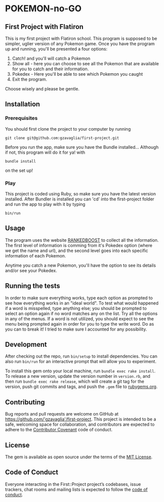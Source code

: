 # POKEMON-no-GO
## First Project with Flatiron

This is my  first project with Flatiron school. This program is supposed to be simpler, uglier version of any Pokemon game. 
Once you have the program up and running, you'll be presented a four options:
1. Catch! and you'll will catch a Pokemon
2. Show all - here you can choose to see all the Pokemon that are available for you to catch and their information. 
3. Pokedex - Here you'll be able to see which Pokemon you caught
4. Exit the program.

Choose wisely and please be gentle.

## Installation
### Prerequisites 
You should first clone the project to your computer by running 

``` git clone git@github.com:gzavaglia/first-project.git ``` 

Before you run the app, make sure you have the Bundle installed... Although if not, this program will do it for ya! with 

```
bundle install
```
on the set up! 

### Play 

This project is coded using Ruby, so make sure you have the latest version installed. 
After Bundler is installed you can 'cd' into the first-project folder and run the app to play with it by typing

``` 
bin/run
``` 

## Usage

The program uses the website [RANKEDBOOST](https://rankedboost.com/pokemon-go/) to collect all the information. The first level of information is comming from it's Pokedex option (where we get the name and url), and the second level goes into each specific information of each Pokemon. 

Anytime you catch a new Pokemon, you'll have the option to see its details and/or see your Pokedex. 

## Running the tests

In order to make sure everything works, type each option as prompted to see how everything works in an "ideal world". To test what would happened if a word is misspelled, type anything else; you should be prompted to select an option again if no word matches any on the list. Try all the options in any of the menus. If a word is not utilized, you should expect to see the menu being prompted again in order for you to type the write word. Do as you can to break it! I tried to make sure I accounted for any possibility.  

## Development

After checking out the repo, run `bin/setup` to install dependencies. You can also run `bin/run` for an interactive prompt that will allow you to experiment.

To install this gem onto your local machine, run `bundle exec rake install`. To release a new version, update the version number in `version.rb`, and then run `bundle exec rake release`, which will create a git tag for the version, push git commits and tags, and push the `.gem` file to [rubygems.org](https://rubygems.org).

## Contributing

Bug reports and pull requests are welcome on GitHub at https://github.com/'gzavaglia'/first-project. This project is intended to be a safe, welcoming space for collaboration, and contributors are expected to adhere to the [Contributor Covenant](http://contributor-covenant.org) code of conduct.

## License

The gem is available as open source under the terms of the [MIT License](https://opensource.org/licenses/MIT).

## Code of Conduct

Everyone interacting in the First::Project project’s codebases, issue trackers, chat rooms and mailing lists is expected to follow the [code of conduct](https://github.com/'gzavaglia'/first-project/blob/master/CODE_OF_CONDUCT.md).
